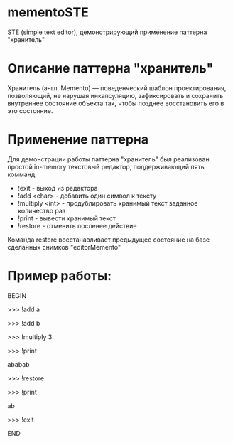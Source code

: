 # mementoSTE
STE (simple text editor), демонстрирующий применение паттерна "хранитель"

# Описание паттерна "хранитель"
Хранитель (англ. Memento) — поведенческий шаблон проектирования, позволяющий, не нарушая инкапсуляцию, зафиксировать и сохранить внутреннее состояние объекта так, чтобы позднее восстановить его в это состояние.

# Применение паттерна
Для демонстрации работы паттерна "хранитель" был реализован простой in-memory текстовый редактор, поддерживающий пять комманд 
* !exit - выход из редактора
* !add \<char\> - добавить один символ к тексту
* !multiply \<int\> - продублировать хранимый текст заданное количество раз
* !print - вывести хранимый текст
* !restore - отменить посленее действие

Команда restore восстанавливает предыдущее состояние на базе сделанных снимков "editorMemento"

# Пример работы:

BEGIN

\>\>\> !add a

\>\>\> !add b

\>\>\> !multiply 3

\>\>\> !print

ababab

\>\>\> !restore

\>\>\> !print

ab

\>\>\> !exit

END
